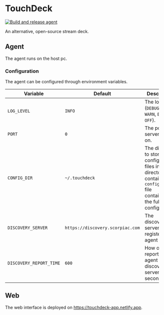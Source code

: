 # TouchDeck

[![Build and release agent](https://github.com/TouchDeck/TouchDeck/workflows/Build%20and%20release%20agent/badge.svg)](https://github.com/TouchDeck/TouchDeck/actions?query=workflow%3A%22Build+and+release+agent%22)

An alternative, open-source stream deck.

## Agent

The agent runs on the host pc.

### Configuration

The agent can be configured through environment variables.

| Variable                | Default                          | Description |
|-------------------------|----------------------------------|-------------|
| `LOG_LEVEL`             | `INFO`                           | The log level (`DEBUG`, `INFO`, `WARN`, `ERROR` or `OFF`).
| `PORT`                  | `0`                              | The port the server listens on.
| `CONFIG_DIR`            | `~/.touchdeck`                   | The directory to store configuration files in. This directory contains a `config.json` file containing the full agent configuration.
| `DISCOVERY_SERVER`      | `https://discovery.scorpiac.com` | The discovery server URL to register the agent on.
| `DISCOVERY_REPORT_TIME` | `600`                            | How often to report the agent to the discovery server (in seconds).

## Web

The web interface is deployed on https://touchdeck-app.netlify.app.
